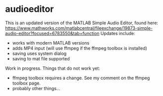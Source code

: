 # audioeditor
This is an updated version of the MATLAB Simple Audio Editor, found here:
https://www.mathworks.com/matlabcentral/fileexchange/19873-simple-audio-editor?focused=6783550&tab=function
Updates include:
- works with modern MATLAB versions
- adds MP4 input (will use ffmpeg if the ffmpeg toolbox is installed)
- saving uses system dialog
- saving to mat file supported

Work in progress. Things that do not work yet:
- ffmpeg toolbox requires a change. See my comment on the ffmpeg toolbox page.
- probably other things...
